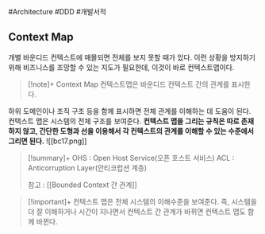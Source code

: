 #Architecture #DDD #개발서적 


## Context Map
개별 바운디드 컨텍스트에 매몰되면 전체를 보지 못할 때가 있다. 이런 상황을 방지하기 위해 비즈니스를 조망할 수 있는 지도가 필요한데, 이것이 바로 컨텍스트맵이다. 

> [!note]+ Context Map
> 컨텍스트맵은 바운디드 컨텍스트 간의 관계를 표시한다.

하위 도메인이나 조직 구조 등을 함께 표시하면 전체 관계를 이해하는 데 도움이 된다. 컨텍스트 맵은 시스템의 전체 구조를 보여준다. **컨텍스트 맵을 그리는 규칙은 따로 존재하지 않고, 간단한 도형과 선을 이용해서 각 컨텍스트의 관계를 이해할 수 있는 수준에서 그리면 된다.**
![[bc17.png]]

> [!summary]+ 
> OHS : Open Host Service(오픈 호스트 서비스)
> ACL : Anticorruption Layer(안티코럽션 계층)
> 
> 참고 : [[Bounded Context 간 관계]]


> [!important]+ 
> 컨텍스트 맵은 전체 시스템의 이해수준을 보여준다. 즉, 시스템을 더 잘 이해하거나 시간이 지나면서 컨텍스트 간 관계가 바뀌면 컨텍스트 맵도 함께 바뀐다.

